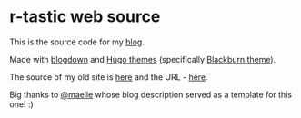 # r-tastic web source

This is the source code for my [blog](https://r-tastic.co.uk/).

Made with [blogdown](https://bookdown.org/yihui/blogdown/) and [Hugo themes](https://themes.gohugo.io/) 
(specifically [Blackburn theme](https://themes.gohugo.io/blackburn/)).

The source of my old site is [here](https://github.com/KKulma/kkulma.github.io) and the URL - [here](https://kkulma.github.io/).

Big thanks to [@maelle](https://github.com/maelle) whose blog description served as a template for this one! :)
